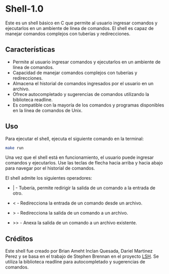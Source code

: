 # Shell-1.0

Este es un shell básico en C que permite al usuario ingresar comandos y ejecutarlos en un ambiente de línea de comandos. El shell es capaz de manejar comandos complejos con tuberías y redirecciones.

## Características

- Permite al usuario ingresar comandos y ejecutarlos en un ambiente de línea de comandos.
- Capacidad de manejar comandos complejos con tuberías y redirecciones.
- Almacena el historial de comandos ingresados por el usuario en un archivo.
- Ofrece autocompletado y sugerencias de comandos utilizando la biblioteca readline.
- Es compatible con la mayoría de los comandos y programas disponibles en la línea de comandos de Unix.

## Uso

Para ejecutar el shell, ejecuta el siguiente comando en la terminal:

```bash
make run
```

Una vez que el shell está en funcionamiento, el usuario puede ingresar comandos y ejecutarlos. Use las teclas de flecha hacia arriba y hacia abajo para navegar por el historial de comandos.

El shell admite los siguientes operadores:

- | - Tubería, permite redirigir la salida de un comando a la entrada de otro.
- &lt; - Redirecciona la entrada de un comando desde un archivo.

- &gt; - Redirecciona la salida de un comando a un archivo.

- &gt;&gt; - Anexa la salida de un comando a un archivo existente.

## Créditos

Este shell fue creado por Brian Ameht Inclan Quesada, Dariel Martinez Perez y se basa en el trabajo de Stephen Brennan en el proyecto [LSH](https://github.com/brenns10/lsh). Se utiliza la biblioteca readline para autocompletado y sugerencias de comandos.
